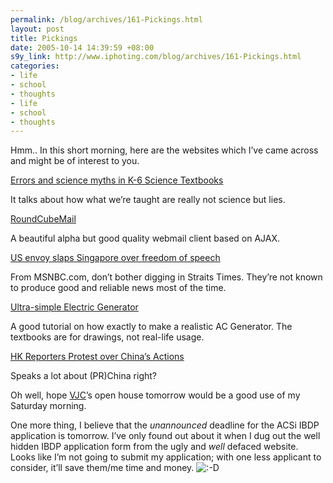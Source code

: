 ```yaml
--- 
permalink: /blog/archives/161-Pickings.html
layout: post
title: Pickings
date: 2005-10-14 14:39:59 +08:00
s9y_link: http://www.iphoting.com/blog/archives/161-Pickings.html
categories: 
- life
- school
- thoughts
- life
- school
- thoughts
---
```

<p class="whiteline"><p>Hmm.. In this short morning, here are the websites which I&#8217;ve came across and might be of interest to you.</p>
</p><p class="break"><p><a onclick="_gaq.push(['_trackPageview', '/extlink/www.amasci.com/miscon/miscon.html']);"  href="http://www.amasci.com/miscon/miscon.html">Errors and science myths in K-6 Science Textbooks</a></p><p class="whiteline">It talks about how what we&#8217;re taught are really not science but lies.</p>
</p><p class="break"><p><a onclick="_gaq.push(['_trackPageview', '/extlink/www.roundcube.net/']);"  href="http://www.roundcube.net/">RoundCubeMail</a></p><p class="whiteline">A beautiful alpha but good quality webmail client based on AJAX.</p>
</p><p class="break"><p><a onclick="_gaq.push(['_trackPageview', '/extlink/msnbc.msn.com/id/9670156/']);"  href="http://msnbc.msn.com/id/9670156/">US envoy slaps Singapore over freedom of speech</a></p><p class="whiteline">From MSNBC.com, don&#8217;t bother digging in Straits Times. They&#8217;re not known to produce good and reliable news most of the time.</p>
</p><p class="break"><p><a onclick="_gaq.push(['_trackPageview', '/extlink/amasci.com/amateur/coilgen.html']);"  href="http://amasci.com/amateur/coilgen.html">Ultra-simple Electric Generator</a></p><p class="whiteline">A good tutorial on how exactly to make a realistic AC Generator. The textbooks are for drawings, not real-life usage.</p>
</p><p class="break"><p><a onclick="_gaq.push(['_trackPageview', '/extlink/www.todayonline.com/articles/77998.asp']);"  href="http://www.todayonline.com/articles/77998.asp">HK Reporters Protest over China&#8217;s Actions</a></p><p class="whiteline">Speaks a lot about (PR)China right?</p>
</p><p class="whiteline"><p>Oh well, hope <a onclick="_gaq.push(['_trackPageview', '/extlink/www.vjc.moe.edu.sg/']);"  href="http://www.vjc.moe.edu.sg/">VJC</a>&#8217;s open house tomorrow would be a good use of my Saturday morning.</p>
</p><p class="break"><p>One more thing, I believe that the <i>unannounced</i> deadline for the ACSi IBDP application is tomorrow. I&#8217;ve only found out about it when I dug out the well hidden IBDP application form from the ugly and <i>well</i> defaced website. Looks like I&#8217;m not going to submit my application; with one less applicant to consider, it&#8217;ll save them/me time and money. <img src="http://static-s3.iphoting.com/blog/templates/default/img/emoticons/laugh.png" alt=":-D" style="display: inline; vertical-align: bottom;" class="emoticon" /></p></p>
